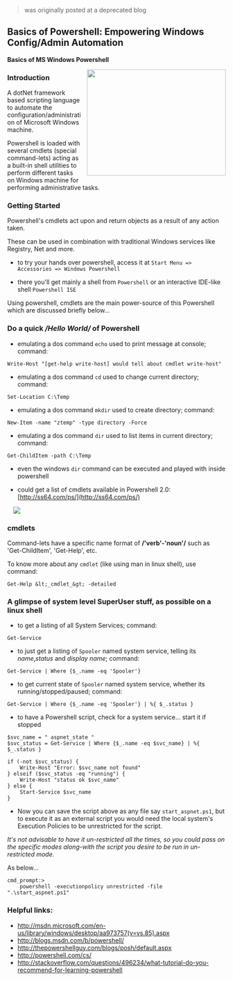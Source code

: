 > was originally posted at a deprecated blog

## Basics of Powershell: Empowering Windows Config/Admin Automation

**Basics of MS Windows Powershell**

<a href="http://4.bp.blogspot.com/-6T7qdAJip5k/Tu4WcGORw5I/AAAAAAAAAyY/xsjg1S2L0f8/s1600/powershell_joke.jpg" imageanchor="1" style="clear: right; float: right; margin-bottom: 1em; margin-left: 1em;">
  <img border="0" height="244" src="http://4.bp.blogspot.com/-6T7qdAJip5k/Tu4WcGORw5I/AAAAAAAAAyY/xsjg1S2L0f8/s320/powershell_joke.jpg" width="320" />
</a>

### Introduction

A dotNet framework based scripting language to automate the configuration/administration of Microsoft Windows machine.

Powershell is loaded with several cmdlets (special command-lets) acting as a built-in shell utilities to perform different tasks on Windows machine for performing administrative tasks.

### Getting Started

Powershell's cmdlets act upon and return objects as a result of any action taken.

These can be used in combination with traditional Windows services like Registry, Net and more.

* to try your hands over powershell, access it at `Start Menu => Accessories => Windows Powershell`

* there you'll get mainly a shell from `Powershell` or an interactive IDE-like shell `Powershell ISE`

Using powershell, cmdlets are the main power-source of this Powershell which are discussed briefly below...

### Do a quick */Hello World/* of Powershell

* emulating a dos command `echo` used to print message at console; command:

`Write-Host "[get-help write-host] would tell about cmdlet write-host"`

* emulating a dos command `cd` used to change current directory; command:

`Set-Location C:\Temp`

* emulating a dos command `mkdir` used to create directory; command:

`New-Item -name "ztemp" -type directory -Force`

* emulating a dos command `dir` used to list items in current directory; command:

`Get-ChildItem -path C:\Temp`

* even the windows `dir` command can be executed and played with inside powershell

* could get a list of cmdlets available in Powershell 2.0: [http://ss64.com/ps/](http://ss64.com/ps/)

<a href="http://3.bp.blogspot.com/-ytKRp2W4Mpc/Tu4Wa8lV_hI/AAAAAAAAAyQ/-l5NzRpr2mU/s1600/powershell.jpg" imageanchor="1" style="margin-left: 1em; margin-right: 1em;">
  <img border="0" src="http://3.bp.blogspot.com/-ytKRp2W4Mpc/Tu4Wa8lV_hI/AAAAAAAAAyQ/-l5NzRpr2mU/s1600/powershell.jpg" />
</a>

### cmdlets

Command-lets have a specific name format of **/'verb'-'noun'/** such as 'Get-ChildItem', 'Get-Help', etc.

To know more about any `cmdlet` (like using man in linux shell), use command:

`Get-Help &lt;_cmdlet_&gt; -detailed`


### A glimpse of system level SuperUser stuff, as possible on a linux shell

* to get a listing of all System Services; command:

`Get-Service`

* to just get a listing of `Spooler` named system service, telling its *name*,*status* and *display name*; command:

`Get-Service | Where {$_.name -eq 'Spooler'}`

* to get current state of `Spooler` named system service, whether its running/stopped/paused; command:

`Get-Service | Where {$_.name -eq 'Spooler'} | %{ $_.status }`

* to have a Powershell script, check for a system service... start it if stopped

```
$svc_name = " aspnet_state "
$svc_status = Get-Service | Where {$_.name -eq $svc_name} | %{ $_.status }

if (-not $svc_status) {
    Write-Host "Error: $svc_name not found"
} elseif ($svc_status -eq "running") {
    Write-Host "status ok $svc_name"
} else {
    Start-Service $svc_name
}
```

* Now you can save the script above as any file say `start_aspnet.ps1`, but to execute it as an external script you would need the local system's Execution Policies to be unrestricted for the script.


*It's not advisable to have it un-restricted all the times, so you could pass on the specific modes along-with the script you desire to be run in un-restricted mode.*

As below...

```
cmd_prompt:>
    powershell -executionpolicy unrestricted -file ".\start_aspnet.ps1"
```


### Helpful links:

<ul>
  <li>
    <a href="http://msdn.microsoft.com/en-us/library/windows/desktop/aa973757(v=vs.85).aspx">http://msdn.microsoft.com/en-us/library/windows/desktop/aa973757(v=vs.85).aspx</a>
  </li>
  <li>
    <a href="http://blogs.msdn.com/b/powershell/">http://blogs.msdn.com/b/powershell/</a>
  </li>
  <li>
    <a href="http://thepowershellguy.com/blogs/posh/default.aspx">http://thepowershellguy.com/blogs/posh/default.aspx</a>
  </li>
  <li>
    <a href="http://powershell.com/cs/">http://powershell.com/cs/</a>
  </li>
  <li>
    <a href="http://stackoverflow.com/questions/496234/what-tutorial-do-you-recommend-for-learning-powershell">http://stackoverflow.com/questions/496234/what-tutorial-do-you-recommend-for-learning-powershell</a>
  </li>
</ul>
